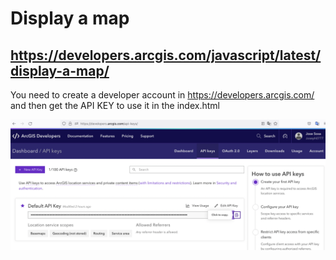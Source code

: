 # Display a map

## https://developers.arcgis.com/javascript/latest/display-a-map/


You need to create a developer account in https://developers.arcgis.com/ and then get the API KEY to use it in the index.html

![My Image](example.png)
